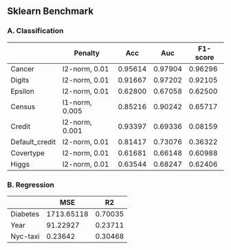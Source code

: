 ## Sklearn Benchmark 

### A. Classification

|                   | Penalty        | Acc         | Auc         | F1-score    |     
| -----------       | -----------    | ----------- | ----------- | ----------- |
| Cancer            | l2-norm, 0.01  | 0.95614     | 0.97904     | 0.96296     |
| Digits            | l2-norm, 0.01  | 0.91667     | 0.97202     | 0.92105     |
| Epsilon           | l2-norm, 0.01  | 0.62800     | 0.67058     | 0.62500     |
| Census            | l1-norm, 0.005 | 0.85216     | 0.90242     | 0.65717     |
| Credit            | l2-norm, 0.001 | 0.93397     | 0.69336     | 0.08159     |
| Default_credit    | l2-norm, 0.01  | 0.81417     | 0.73076     | 0.36322     |
| Covertype         | l2-norm, 0.01  | 0.61681     | 0.66148     | 0.60988     |
| Higgs             | l2-norm, 0.01  | 0.63544     | 0.68247     | 0.62406     |

### B. Regression

|             | MSE         | R2          |  
| ----------- | ----------- | ----------- |
| Diabetes    | 1713.65118  | 0.70035     |
| Year        | 91.22927    | 0.23711     |
| Nyc-taxi    | 0.23642     | 0.30468     |


